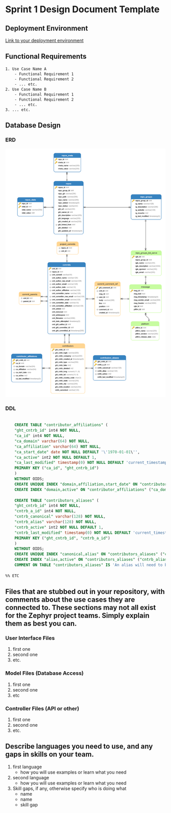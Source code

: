 # Sprint 1 Design Document Template

## Deployment Environment

[Link to your deployment environment](http://seangoggins.ddns.net:3333)

## Functional Requirements

	1. Use Case Name A
		- Functional Requirement 1
		- Functional Requirement 2
		- ... etc.
	2. Use Case Name B		
		- Functional Requirement 1
		- Functional Requirement 2
		- ... etc.
	3. ... etc. 

## Database Design

### ERD

![ERD](./images/erd.png)

### DDL 

```SQL

    CREATE TABLE "contributor_affiliations" (
    "ght_cntrb_id" int4 NOT NULL,
    "ca_id" int4 NOT NULL,
    "ca_domain" varchar(64) NOT NULL,
    "ca_affiliation" varchar(64) NOT NULL,
    "ca_start_date" date NOT NULL DEFAULT '\'1970-01-01\'',
    "ca_active" int2 NOT NULL DEFAULT 1,
    "ca_last_modified" timestamp(0) NOT NULL DEFAULT 'current_timestamp(6)',
    PRIMARY KEY ("ca_id", "ght_cntrb_id") 
    )
    WITHOUT OIDS;
    CREATE UNIQUE INDEX "domain,affiliation,start_date" ON "contributor_affiliations" ("ca_domain" ASC, "ca_affiliation" ASC, "ca_start_date" ASC);
    CREATE INDEX "domain,active" ON "contributor_affiliations" ("ca_domain" ASC, "ca_active" ASC);

    CREATE TABLE "contributors_aliases" (
    "ght_cntrb_id" int4 NOT NULL,
    "cntrb_a_id" int4 NOT NULL,
    "cntrb_canonical" varchar(128) NOT NULL,
    "cntrb_alias" varchar(128) NOT NULL,
    "cntrb_active" int2 NOT NULL DEFAULT 1,
    "cntrb_last_modified" timestamp(0) NOT NULL DEFAULT 'current_timestamp(6)',
    PRIMARY KEY ("ght_cntrb_id", "cntrb_a_id") 
    )
    WITHOUT OIDS;
    CREATE UNIQUE INDEX "canonical,alias" ON "contributors_aliases" ("cntrb_canonical" ASC, "cntrb_alias" ASC);
    CREATE INDEX "alias,active" ON "contributors_aliases" ("cntrb_alias" ASC, "cntrb_active" ASC);
    COMMENT ON TABLE "contributors_aliases" IS 'An alias will need to be created for every contributor in this model, otherwise we will have to look in 2 places. ';

%% ETC
```

## Files that are stubbed out in your repository, with comments about the use cases they are connected to. These sections may not all exist for the Zephyr project teams. Simply explain them as best you can. 

### User Interface Files

1. first one
2. second one
3. etc.


### Model Files (Database Access)

1. first one
2. second one
3. etc


### Controller Files (API or other)

1. first one 
2. second one
3. etc. 

## Describe languages you need to use, and any gaps in skills on your team. 

1. first language 
    - how you will use examples or learn what you need
2. second language 
    - how you will use examples or learn what you need
3. Skill gaps, if any, otherwise specify who is doing what
    - name
    - name
    - skill gap 

